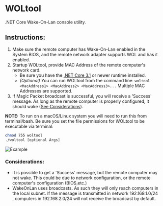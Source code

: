 # WOLtool
.NET Core Wake-On-Lan console utility.

## Instructions:

1) Make sure the remote computer has Wake-On-Lan enabled in the System BIOS, and the remote network adapter supports WOL and has it enabled.
2) Startup WOLtool, provide MAC Address of the remote computer's network card.
   - Be sure you have the [.NET Core 3.1](https://dotnet.microsoft.com/download) or newer runtime installed.
   - *(Optional)* You can run WOLtool from the command line: ```woltool <MacAddress1> <MacAddress2> <MacAddress3>...``` Multiple MAC Addresses are supported.
3) If Magic Packet broadcast is successful, you will receive a 'Success' message. As long as the remote computer is properly configured, it should wake ([See Considerations](https://github.com/imerzan/WOLtool#considerations)).

**NOTE:** To run on a macOS/Linux system you will need to run this from terminal/bash. Be sure you set the file permissions for WOLtool to be executable via terminal:
```bash
chmod 755 woltool
./woltool [optional Args]
```

![Example](https://user-images.githubusercontent.com/42287509/114205267-baaf0400-991f-11eb-9b66-bf219d4c2737.jpg)

### Considerations:
- It is possible to get a 'Success' message, but the remote computer may not wake. This could be due to network configuration, or the remote computer's configuration (BIOS,etc.)
- WakeOnLan uses broadcasts. As such they will only reach computers in the local subnet. If the message is transmitted in network 192.168.1.0/24 , computers in 192.168.2.0/24 will not receive the broadcast by default.
